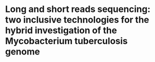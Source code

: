 # Long and short reads sequencing: two inclusive technologies for the hybrid investigation of the Mycobacterium tuberculosis genome
